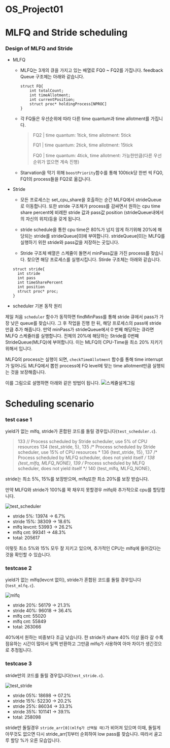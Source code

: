 # OS_Project01

#  MLFQ and Stride scheduling



### Design of MLFQ and Stride



+ MLFQ

  - MLFQ는 3개의 큐을 가지고 있는 배열로 FQ0 ~ FQ2를 가집니다. feedback Queue 구조체는 아래와 같습니다.

    ```
    struct FQ{
    	int totalCount;
    	int timeAllotment;
    	int currentPosition;
    	struct proc* holdingProcess[NPROC]
    }
    ```

  - 각 FQ들은 우선순위에 따라 다른 time quantum과 time allotment를 가집니다.

    > FQ2 | time quantum: 1tick, time allotment: 5tick
    >
    > FQ1 | time quantum: 2tick, time allotment: 15tick
    >
    > FQ0 | time quantum: 4tick, time allotment: 가능한만큼(다른 우선순위가 없으면 계속 진행)

  - Starvation을 막기 위해 `boostPriority`함수를 통해 100tick당 한번 씩 FQ0, FQ1의 process들을 FQ2로 옮깁니다.

+ Stride

  + 모든 프로세스는 set_cpu_share을 호출하는 순간 MLFQ에서  strideQueue로 이동합니다. 또한 stride 구조체가 process를 감싸면서 원하는 cpu time share percent에 비례한 stride 값과 pass값 position (strideQueue내에서의 자신의 위치)등을 갖게 됩니다.
  + stride schedule을 통한 cpu time은 80%가 넘지 않게 하기위해 20%에 해당되는 stride를 strideQueue[0]에 부여합니다. strideQueue[0]는 MLFQ를 실행하기 위한 stride와 pass값을 저장하는 곳입니다.

  + Stride 구조체 배열은 스케쥴이 돌면서 minPass값을 가진 process를 찾습니다. 찾으면 해당 프로세스를 실행시킵니다. Stirde 구조체는 아래와 같습니다.

  ```
  struct stride{
  	int stride
  	int pass
  	int timeSharePercent
  	int position
  	struct proc* proc;
  }
  ```

  

- scheduler 기본 동작 원리

제일 처음 `scheduler` 함수가 동작하면 findMinPass를 통해 stride 큐에서 pass가 가장 낮은 queue를 찾습니다. 그 후 작업을 진행 한 뒤, 해당 프로세스의 pass에 stride만큼 추가 해줍니다. 만약 minPass가 strideQueue에서 0 번째 해당하는 큐라면 MLFQ 스케쥴러를 실행합니다. 전체의 20%에 해당하는 Stride를 0번째 StrideQueue(MLFQ)에 부여합니다. 이는 MLFQ의 CPU-Time을 최소 20% 지키기 위해서 입니다.



 MLFQ의 process는 실행이 되면, `checkTimeAllotment` 함수를 통해 time interrupt가 일어나도 MLFQ에서 뽑힌 process에 FQ level에 맞는 time allotment만큼 실행되는 것을 보장해줍니다.

이를 그림으로 설명하면 아래와 같은 방법이 됩니다.
![스케쥴설계그림](..\md_image\스케쥴설계그림.png)

# Scheduling scenario



### test case 1

yield가 없는 mlfq, stride가 혼합된 코드를 돌릴 경우입니다(`test_scheduler.c`).

>133		// Process scheduled by Stride scheduler, use 5% of CPU resources 
>134         {test_stride, 5},
>135         /* Process scheduled by Stride scheduler, use 15% of CPU resources *
>136         {test_stride, 15},
>137         /* Process scheduled by MLFQ scheduler, does not yield itself */
>138         {test_mlfq, MLFQ_NONE},
>139         /* Process scheduled by MLFQ scheduler, does not yield itself */
>140         {test_mlfq, MLFQ_NONE},



stride는 최소 5%, 15%를  보장받으며, mlfq또한 최소 20%를 보장 받습니다. 

만약 MLFQ와 stride가 100%를 꽉 채우지 못할경우 mlfq와 추가적으로 cpu를 할당합니다.

![test_scheduler](D:\RJ\STUDY\3학년\1학기\운영체제\project\forgithub\OperationSystemProject\md_image\test_scheduler.png)

+ stride 5%: 13974 -> 6.7%
+ stride 15%: 38309 -> 18.6% 
+ mlfq levcnt: 53993 -> 26.2%
+ mlfq cnt: 99341 -> 48.3%
+ total: 205617

이렇듯 최소 5%와 15% 모두 잘 지키고 있으며, 추가적인 CPU는 mlfq에 들어갔다는 것을 확인할 수 있습니다.

### testcase 2

yield가 없는 mlfq(levcnt 없이), stride가 혼합된 코드를 돌릴 경우입니다(`test_mlfq.c`).

![mlfq](D:\RJ\STUDY\3학년\1학기\운영체제\project\forgithub\OperationSystemProject\md_image\mlfq.PNG)

+ stride 20%: 56179 -> 21.3%
+ stride 40%: 96018 -> 36.4% 
+ mlfq cnt: 55020 
+ mlfq cnt: 55849 
+ total: 263066


40%에서 원하는 비중보다 조금 낮습니다. 한 stride가 share 40% 이상 올라 갈 수록 점유하는 시간이 많아서 일찍 반환하고 그만큼 mlfq가 사용하여 아마 차이가 생긴것으로 추정됩니다.

### testcase 3

stride만의 코드를 돌릴 경우입니다(`test_stride.c`).

![test_stride](D:\RJ\STUDY\3학년\1학기\운영체제\project\forgithub\OperationSystemProject\md_image\test_stride.png)

+ stride 05%: 18698 -> 07.2%
+ stride 15%: 52230 -> 20.2%
+ stride 25%: 86034 -> 33.3%
+ stride 35%: 101141 -> 39.1%
+ total: 258098

stride만 돌릴경우 `stride_arr[0](mlfq가 선택될 때)`가 비어져 있으며 이때, 돌릴게 아무것도 없으면 다시 stride_arr[1]부터 순회하여 low pass를 찾습니다. 따라서 골고루 할당 %가 오른 모습입니다.
